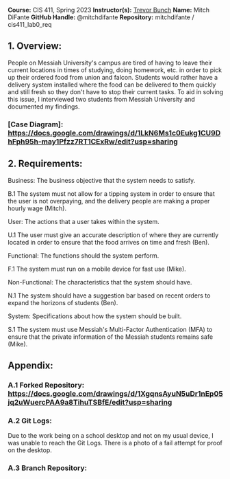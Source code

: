 **Course:** CIS 411, Spring 2023
**Instructor(s):** [Trevor Bunch](https://github.com/trevordbunch)
**Name:** Mitch DiFante
**GitHub Handle:** @mitchdifante
**Repository:** mitchdifante / cis411_lab0_req

## 1. Overview:
People on Messiah University's campus are tired of having to leave their current locations in times of studying, doing homework,
etc. in order to pick up their ordered food from union and falcon. Students would rather have a delivery system installed where
the food can be delivered to them quickly and still fresh so they don't have to stop their current tasks. To aid in solving this
issue, I interviewed two students from Messiah University and documented my findings.

### [Case Diagram]: https://docs.google.com/drawings/d/1LkN6Ms1c0Eukg1CU9DhFph95h-may1Pfzz7RT1CExRw/edit?usp=sharing

## 2. Requirements:
Business: The business objective that the system needs to satisfy.

B.1 The system must not allow for a tipping system in order to ensure that the user is not overpaying, and the delivery people are making a proper hourly wage (Mitch).

User: The actions that a user takes within the system.

U.1 The user must give an accurate description of where they are currently located in order to ensure that the food arrives on time and fresh (Ben).

Functional: The functions should the system perform.

F.1 The system must run on a mobile device for fast use (Mike).

Non-Functional: The characteristics that the system should have.

N.1 The system should have a suggestion bar based on recent orders to expand the horizons of students (Ben). 

System: Specifications about how the system should be built.

S.1 The system must use Messiah's Multi-Factor Authentication (MFA) to ensure that the private information of the Messiah students remains safe (Mike).

## Appendix:

### A.1 Forked Repository: https://docs.google.com/drawings/d/1XgqnsAyuN5uDr1nEp05jq2uWuercPAA9a8TihuTSBfE/edit?usp=sharing

### A.2 Git Logs:
Due to the work being on a school desktop and not on my usual device, I was unable to reach the Git Logs. There is a photo of a fail attempt for proof on the desktop.

### A.3 Branch Repository: